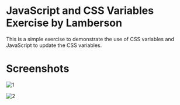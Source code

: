 # JavaScript and CSS Variables Exercise by Lamberson

This is a simple exercise to demonstrate the use of CSS variables and JavaScript to update the CSS variables.

# Screenshots

![1](https://user-images.githubusercontent.com/73862428/215875588-2990e528-8ddc-4b52-97bb-6469089f8dda.png)

![2](https://user-images.githubusercontent.com/73862428/215875582-eb0dc6a8-bcf7-469c-b613-ee3ecb21e6fc.png)

